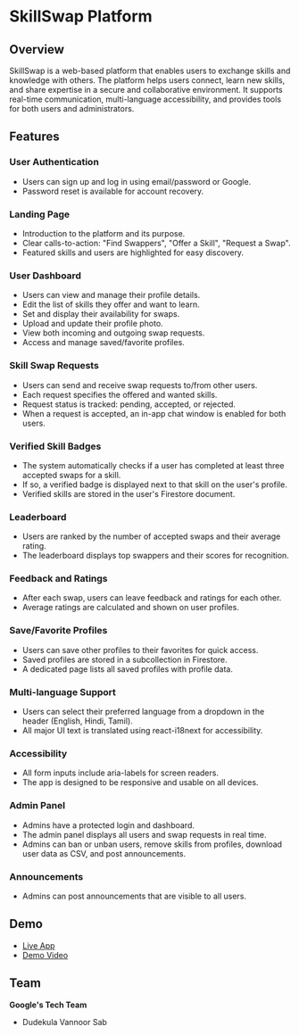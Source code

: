 # SkillSwap Platform

## Overview

SkillSwap is a web-based platform that enables users to exchange skills and knowledge with others. The platform helps users connect, learn new skills, and share expertise in a secure and collaborative environment. It supports real-time communication, multi-language accessibility, and provides tools for both users and administrators.

## Features

### User Authentication
- Users can sign up and log in using email/password or Google.
- Password reset is available for account recovery.

### Landing Page
- Introduction to the platform and its purpose.
- Clear calls-to-action: "Find Swappers", "Offer a Skill", "Request a Swap".
- Featured skills and users are highlighted for easy discovery.

### User Dashboard
- Users can view and manage their profile details.
- Edit the list of skills they offer and want to learn.
- Set and display their availability for swaps.
- Upload and update their profile photo.
- View both incoming and outgoing swap requests.
- Access and manage saved/favorite profiles.

### Skill Swap Requests
- Users can send and receive swap requests to/from other users.
- Each request specifies the offered and wanted skills.
- Request status is tracked: pending, accepted, or rejected.
- When a request is accepted, an in-app chat window is enabled for both users.

### Verified Skill Badges
- The system automatically checks if a user has completed at least three accepted swaps for a skill.
- If so, a verified badge is displayed next to that skill on the user's profile.
- Verified skills are stored in the user's Firestore document.

### Leaderboard
- Users are ranked by the number of accepted swaps and their average rating.
- The leaderboard displays top swappers and their scores for recognition.

### Feedback and Ratings
- After each swap, users can leave feedback and ratings for each other.
- Average ratings are calculated and shown on user profiles.

### Save/Favorite Profiles
- Users can save other profiles to their favorites for quick access.
- Saved profiles are stored in a subcollection in Firestore.
- A dedicated page lists all saved profiles with profile data.

### Multi-language Support
- Users can select their preferred language from a dropdown in the header (English, Hindi, Tamil).
- All major UI text is translated using react-i18next for accessibility.

### Accessibility
- All form inputs include aria-labels for screen readers.
- The app is designed to be responsive and usable on all devices.

### Admin Panel
- Admins have a protected login and dashboard.
- The admin panel displays all users and swap requests in real time.
- Admins can ban or unban users, remove skills from profiles, download user data as CSV, and post announcements.

### Announcements
- Admins can post announcements that are visible to all users.



## Demo
- [Live App](https://skillsw.netlify.app/)
- [Demo Video](https://drive.google.com/file/d/16jGYCu-c1O0MtonexiTVQ4OAHUiLlR9r/view?usp=drivesdk) 

## Team
**Google's Tech Team**
- Dudekula Vannoor Sab


